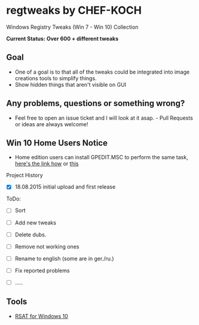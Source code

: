# regtweaks by CHEF-KOCH

Windows Registry Tweaks (Win 7 - Win 10) Collection 


**Current Status: Over 600 + different tweaks**


Goal
------------

* One of a goal is to that all of the tweaks could be integrated into image creations tools to simplify things.
* Show hidden things that aren't visible on GUI




Any problems, questions or something wrong?
------------

* Feel free to open an issue ticket and I will look at it asap. - Pull Requests or ideas are always welcome!




Win 10 Home Users Notice
------------

* Home edition users can install GPEDIT.MSC to perform the same task, [here's the link how](http://drudger.deviantart.com/art/Add-GPEDIT-msc-215792914) or [this](http://www.askvg.com/how-to-enable-group-policy-editor-gpedit-msc-in-windows-7-home-premium-home-basic-and-starter-editions/)




Project History
- [x] 18.08.2015 initial upload and first release 


ToDo:
- [ ] Sort
- [ ] Add new tweaks
- [ ] Delete dubs.
- [ ] Remove not working ones
- [ ] Rename to english (some are in ger./ru.)
- [ ] Fix reported problems 
- [ ] .....



Tools
------------

* [RSAT for Windows 10](https://www.microsoft.com/en-us/download/details.aspx?id=45520)